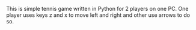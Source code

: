 This is simple tennis game written in Python for 2 players on one PC. One player uses keys z and x to move left and right 
and other use arrows to do so.
